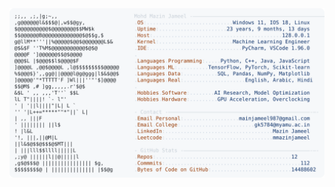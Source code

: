 <picture>
  <source srcset="https://raw.githubusercontent.com/mmazinjameel/mmazinjameel/main/dark_mode.svg?v=1755554994" media="(prefers-color-scheme: dark)">
  <img src="https://raw.githubusercontent.com/mmazinjameel/mmazinjameel/main/light_mode.svg?v=1755554994">
</picture>
